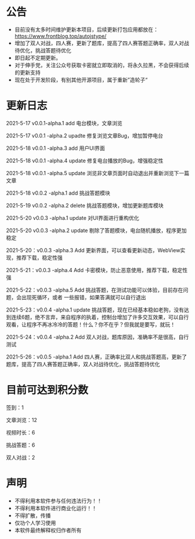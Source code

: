 

# 公告

- 目前没有太多时间维护更新本项目，后续更新打包应用都放在：https://www.frontblog.top/autojstype/
- 增加了双人对战，四人赛，更新了题库，提高了四人赛答题正确率，双人对战待优化，挑战答题待优化
- 即日起不定期更新。
- 对于伸手党，关注公众号获取卡密就立即取消的，将永久拉黑，不会获得后续的更新支持
- 现在处于开发阶段，有别其他开源项目，属于重新”造轮子“

# 更新日志

2021-5-17   v0.0.1-alpha.1   add    电台模块，文章浏览

2021-5-17   v0.0.1 -alpha.2   upadte  修复浏览文章Bug，增加暂停电台

2021-5-18   v0.0.1 -alpha.3    add    用户UI界面

2021-5-18  v0.0.1 -alpha.4    update  修复电台播放的Bug，增强稳定性

2021-5-18  v0.0.1 -alpha.5    update  浏览非文章页面时自动退出并重新浏览下一篇文章

2021-5-18  v0.0.2 -alpha.1     add    挑战答题模块

2021-5-19 v0.0.2 -alpha.2     delete  挑战答题模块，增加更新题库模块

2021-5-20 v0.0.3 -alpha.1     update  对UI界面进行重构优化

2021-5-20  v0.0.3 -alpha.2     update  剔除了答题模块，电台随机播放，程序更加稳定

2021-5-20：v0.0.3 -alpha.3    Add  更新界面，可以查看更新动态，WebView实现，推荐下载，稳定性强

2021-5-21：v0.0.3 -alpha.4    Add  卡密模块，防止恶意使用，推荐下载，稳定性强

2021-5-22：v0.0.3 -alpha.5    Add  挑战答题，在测试功能可以体验，目前存在问题，会出现死循环，或者 一些报错，如果答满就可以自行退出

2021-5-23：v0.0.4 -alpha.1    update  挑战答题，现在已经基本稳如老狗，没有达到连续6题，绝不言弃，来自程序的执着，控制台增加了许多交互效果，可以自行观看，让程序不再冰冷冷的答题！什么？你不在乎？但我就是要写，就玩！

2021-5-24：v0.0.4 -alpha.2   Add  双人对战，题库原因，准确率不是很高，自行测试

2021-5-26：v0.0.5 -alpha.1  Add   四人赛，正确率比双人和挑战答题高，更新了题库，提高了四人赛答题正确率，双人对战待优化，挑战答题待优化

# 目前可达到积分数

签到：1

文章浏览：12

视频时长：6

挑战答题：6

双人对战：2

# 声明

- 不得利用本软件参与任何违法行为！！
- 不得利用本软件进行商业化运行！！
- 不得扩散，传播
- 仅功个人学习使用
- 本软件最终解释权归作者所有

